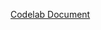 
[Codelab Document](https://codelabs-preview.appspot.com/?file_id=1vZ05yaDQV37MolmORjbd-rfbVhDJIBQMD19b5Z0eJf4#1)
